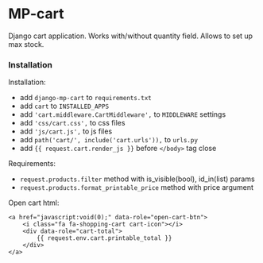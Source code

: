 # MP-cart

Django cart application. Works with/without quantity field. 
Allows to set up max stock.

### Installation

Installation:
* add `django-mp-cart` to `requirements.txt`
* add `cart` to `INSTALLED_APPS`
* add `'cart.middleware.CartMiddleware',` to `MIDDLEWARE` settings
* add `'css/cart.css',` to css files
* add `'js/cart.js',` to js files
* add `path('cart/', include('cart.urls')),` to `urls.py`
* add `{{ request.cart.render_js }}` before `</body>` tag close

Requirements:
* `request.products.filter` method with is_visible(bool), id_in(list) params
* `request.products.format_printable_price` method with price argument


Open cart html:
```
<a href="javascript:void(0);" data-role="open-cart-btn">
    <i class="fa fa-shopping-cart cart-icon"></i>
    <div data-role="cart-total">
        {{ request.env.cart.printable_total }}
    </div>
</a>
```
